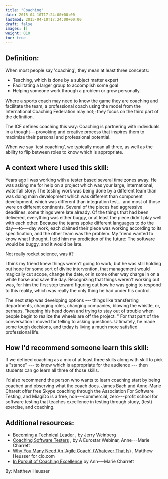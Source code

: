 ```yaml
---
title: "Coaching"
date: 2015-04-10T17:24:00+00:00
lastmod: 2015-04-10T17:24:00+00:00
draft: false
images: []
weight: 010
toc: true
---
```


## Definition:

When most people say 'coaching', they mean at least three concepts:

* Teaching, which is done by a subject matter expert
* Facilitating a larger group to accomplish some goal
* Helping someone work through a problem or grow personally.

Where a sports coach may need to know the game they are coaching and facilitate the team, a professional coach using the model from the International Coaching Federation may not;; they focus on the third part of the definition.

The ICF defines coaching this way: Coaching is partnering with individuals in a thought---provoking and creative process that inspires them to maximize their personal and professional potential.

When we say 'test coaching', we typically mean all three, as well as the ability to flip between roles to know which is appropriate.


## A context where I used this skill:

Years ago I was working with a tester based several time zones away.
He was asking me for help on a project which was your large, international, waterfall story.
The testing work was being done by a different team than was doing main development which was different than component development, which was different than integration test... and most of those were on different continents.
Several of the pieces had aggressive deadlines, some things were late already.
Of the things that had been delivered, everything was either buggy, or at least the piece didn't play well with each other.
Because the teams spoke different languages to do the day---to---day work, each claimed their piece was working according to its specification, and the other team was the problem.
My friend wanted to know what I thought.
I told him my prediction of the future: The software would be buggy, and it would be late.

Not really rocket science, was it?

I think my friend knew things weren't going to work, but he was still holding out hope for some sort of divine intervention, that management would magically cut scope, change the date, or in some other way charge in on a white horse and save the day.
Recognizing that things weren't working out was, for him the first step toward figuring out how he was going to respond to this reality, which was really the only thing he had under his control.

The next step was developing options --- things like transferring departments, changing roles, changing companies, blowing the whistle, or, perhaps, "keeping his head down and trying to stay out of trouble when people begin to realize the wheels are off the project.
" For that part of the conversation I moved for telling to asking questions.
Ultimately, he made some tough decisions, and today is living a much more satisfied professional life.


## How I'd recommend someone learn this skill:

If we defined coaching as a mix of at least three skills along with skill to pick a "stance" --- to know which is appropriate for the audience --- then students can go learn all three of those skills.

I'd also recommend the person who wants to learn coaching start by being coached and observing what the coach does.
James Bach and Anne-Marie Charett offer free Skype coaching through the Association For Software Testing, and MiagiDo is a free, non---commercial, zero---profit school for software testing that teaches excellence in testing through study, (test) exercise, and coaching.


## Additional resources:

* [Becoming a Technical Leader](http://www.amazon.com/Becoming-Technical-Leader-Problem-Solving-Approach/dp/0932633021) , by Jerry Weinberg
* [Coaching Software Testers](http://testhuddle.com/resource/coaching-for-software-testers-with-anne-marie-charrett/) , by A Eurostar Webinar, Anne---Marie Charrett
* [Why You Many Need An 'Agile Coach' (Whatever That Is)](http://www.cio.com/article/2381752/agile-development/why-you-may-need-an-agile-coach-whatever-one-is.html) , Matthew Heusser for cio.com
* [In Pursuit of Coaching Excellence](http://mavericktester.com/archive/in-pursuit-of-excellence/) by Ann---Marie Charrett


By: Matthew Heusser


